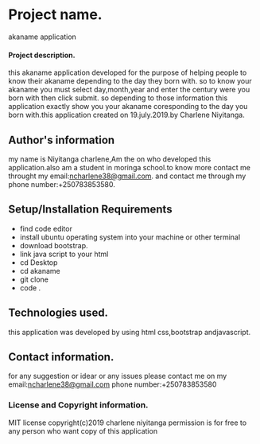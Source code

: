 # Project name.
akaname application
#### Project description.
 this akaname application developed for the purpose of helping people to know their akaname depending to the day they born with. so to know your akaname you must  select day,month,year and enter the century were you born with then click submit. so depending to those  information this application exactly show you your akaname coresponding to the day you born with.this application  created  on  19.july.2019.by Charlene Niyitanga.
## Author's information
my name is Niyitanga charlene,Am the on who developed this application.also am a student in moringa school.to know more contact me throught my email:ncharlene38@gmail.com.
and contact me through my phone number:+250783853580.
## Setup/Installation Requirements
* find code editor
* install ubuntu operating system into your machine or other terminal
* download bootstrap.
* link java script to your html
* cd Desktop
* cd akaname
* git clone
* code .
## Technologies used.
this application was developed by using html  css,bootstrap andjavascript.
## Contact information.
for any suggestion or idear or any issues please contact me on my email:ncharlene38@gmail.com
phone number:+250783853580

### License and Copyright information.
 MIT license
 copyright(c)2019 charlene niyitanga
 permission is for free to any person who want copy of this application


